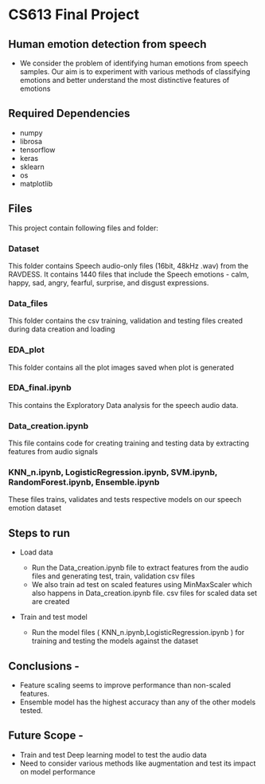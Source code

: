 # CS613 Final Project

## Human emotion detection from speech

- We consider the problem of identifying human emotions from speech samples. Our aim is to experiment with various methods of classifying emotions and better understand the most distinctive features of emotions

## Required Dependencies

- numpy
- librosa
- tensorflow
- keras
- sklearn
- os
- matplotlib

## Files

This project contain following files and folder:

### Dataset

This folder contains Speech audio-only files (16bit, 48kHz .wav) from the RAVDESS. It contains 1440 files that include the Speech emotions - calm, happy, sad, angry, fearful, surprise, and disgust expressions.

### Data_files

This folder contains the csv training, validation and testing files created during data creation and loading

### EDA_plot

This folder contains all the plot images saved when plot is generated

### EDA_final.ipynb

This contains the Exploratory Data analysis for the speech audio data.

### Data_creation.ipynb

This file contains code for creating training and testing data by extracting features from audio signals

### KNN_n.ipynb, LogisticRegression.ipynb, SVM.ipynb, RandomForest.ipynb, Ensemble.ipynb

These files trains, validates and tests respective models on our speech emotion dataset

## Steps to run

- Load data

  - Run the Data_creation.ipynb file to extract features from the audio files and generating test, train, validation csv files
  - We also train ad test on scaled features using MinMaxScaler which also happens in Data_creation.ipynb file. csv files for scaled data set are created

- Train and test model

  - Run the model files ( KNN_n.ipynb,LogisticRegression.ipynb ) for training and testing the models against the dataset

## Conclusions -

- Feature scaling seems to improve performance than non-scaled features.
- Ensemble model has the highest accuracy than any of the other models tested.

## Future Scope -

- Train and test Deep learning model to test the audio data
- Need to consider various methods like augmentation and test its impact on model performance
